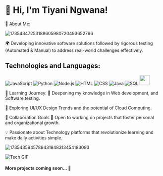
# 👋 Hi, I'm Tiyani Ngwana!


🌟 About Me:

![17354347253188605980720493652796](https://github.com/user-attachments/assets/b4433481-0419-4940-876b-2e1305c40331)




🌍 Developing innovative software solutions followed by rigorous testing (Automated & Manual) to address real-world challenges effectively.


## Technologies and Languages:

![JavaScript](https://skillicons.dev/icons?i=js)
![Python](https://skillicons.dev/icons?i=python)
![Node.js](https://skillicons.dev/icons?i=nodejs)
![HTML](https://skillicons.dev/icons?i=html)
![CSS](https://skillicons.dev/icons?i=css)
![Java](https://skillicons.dev/icons?i=java)
![SQL](https://skillicons.dev/icons?i=mysql)
<img height="32" width="32" src="https://cdn.jsdelivr.net/npm/simple-icons@v13/icons/jira.svg" />

🌱 Learning Journey:
🔐 Deepening my knowledge in Web development, and Software testing.

🎨 Exploring UI/UX Design Trends and the potential of Cloud Computing.

👯 Collaboration Goals
🤝 Open to working on projects that foster personal and organizational growth.

💡 Passionate about Technology platforms that revolutionize learning and make daily activities simple.

![1735435945789431948313454183093](https://github.com/user-attachments/assets/477ec99c-fcd4-4d2d-963c-9a535ee06db1)

![Tech GIF](https://media3.giphy.com/media/v1.Y2lkPTc5MGI3NjExb3MwaG85eDYyZ2Y2aGF1Ymx5ODdzcWx3ZmR5eTVqNWk3MGczeDJpayZlcD12MV9pbnRlcm5hbF9naWZfYnlfaWQmY3Q9Zw/PpVjpSOjZDn9lfPE2L/giphy.gif)


#### More projects coming soon... 📇

<!--
**ngwanatiyani/ngwanatiyani** is a ✨ _special_ ✨ repository because its `README.md` (this file) appears on your GitHub profile.


-->
